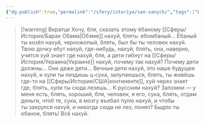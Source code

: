 ```yaml
---
{"dg-publish":true,"permalink":"/sfery/istoriya/san-sanych/","tags":["История"]}
---
```


> [!warning] Вкратце
>Хочу, бля, сказать этому ёбаному [[Сферы/История/Барак Обама\|Обэме]] нахуй, блять: ебомбаный… Ёбаный ты козёл нахуй, черножопый, блять, был бы ты человек нахуй. Твою дочку ебут нахуй, где-нибудь, нахуй, блять, она, наверно, учится хуй знает где нахуй, бля, а дети гибнут на [[Сферы/История/Украина\|Украине]] нахуй, почему так нахуй? Почему дети должны… Они даже дети… Вечные дети нахуй, это наше будущее нахуй, и хули ты пиздишь ц-сука, залупаешься, блять, ты живёшь где-то на [[Сферы/История/США\|континенте]], хуй через знает где, блять, хули ты сюда лезешь… К русским нахуй? Запомни — у меня есть, блять, хороший, бля, человек, я его, сука, блять, отдам деньги, чтоб те, сука, в мозгу въебал пулю нахуй, и чтобы ты закрулся нахуй, и никогда сюда не лез, понял? Быдло ты ебаное, блять! Всё нахуй.
